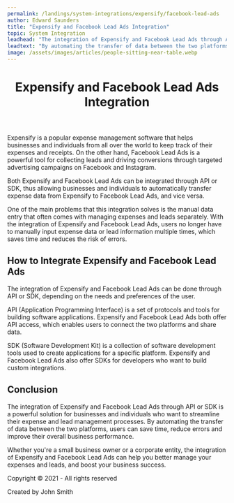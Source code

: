```yaml
---
permalink: /landings/system-integrations/expensify/facebook-lead-ads
author: Edward Saunders
title: "Expensify and Facebook Lead Ads Integration"
topic: System Integration
leadhead: "The integration of Expensify and Facebook Lead Ads through API or SDK is a powerful solution for businesses and individuals who want to streamline their expense and lead management processes"
leadtext: "By automating the transfer of data between the two platforms, users can save time, reduce errors and improve their overall business performance."
image: /assets/images/articles/people-sitting-near-table.webp
---
```

<div class="arttext">	<header>
		<h1>Expensify and Facebook Lead Ads Integration</h1>
	</header>
	<section>
		<p>Expensify is a popular expense management software that helps businesses and individuals from all over the world to keep track of their expenses and receipts. On the other hand, Facebook Lead Ads is a powerful tool for collecting leads and driving conversions through targeted advertising campaigns on Facebook and Instagram.</p>
		<p>Both Expensify and Facebook Lead Ads can be integrated through API or SDK, thus allowing businesses and individuals to automatically transfer expense data from Expensify to Facebook Lead Ads, and vice versa.</p>
		<p>One of the main problems that this integration solves is the manual data entry that often comes with managing expenses and leads separately. With the integration of Expensify and Facebook Lead Ads, users no longer have to manually input expense data or lead information multiple times, which saves time and reduces the risk of errors.</p>
		<h2>How to Integrate Expensify and Facebook Lead Ads</h2>
		<p>The integration of Expensify and Facebook Lead Ads can be done through API or SDK, depending on the needs and preferences of the user.</p>
		<p>API (Application Programming Interface) is a set of protocols and tools for building software applications. Expensify and Facebook Lead Ads both offer API access, which enables users to connect the two platforms and share data.</p>
		<p>SDK (Software Development Kit) is a collection of software development tools used to create applications for a specific platform. Expensify and Facebook Lead Ads also offer SDKs for developers who want to build custom integrations.</p>
		<h2>Conclusion</h2>
		<p>The integration of Expensify and Facebook Lead Ads through API or SDK is a powerful solution for businesses and individuals who want to streamline their expense and lead management processes. By automating the transfer of data between the two platforms, users can save time, reduce errors and improve their overall business performance.</p>
		<p>Whether you're a small business owner or a corporate entity, the integration of Expensify and Facebook Lead Ads can help you better manage your expenses and leads, and boost your business success.</p>
	</section>
	<footer>
		<p>Copyright © 2021 - All rights reserved</p>
		<p>Created by John Smith</p>
	</footer>
</div>